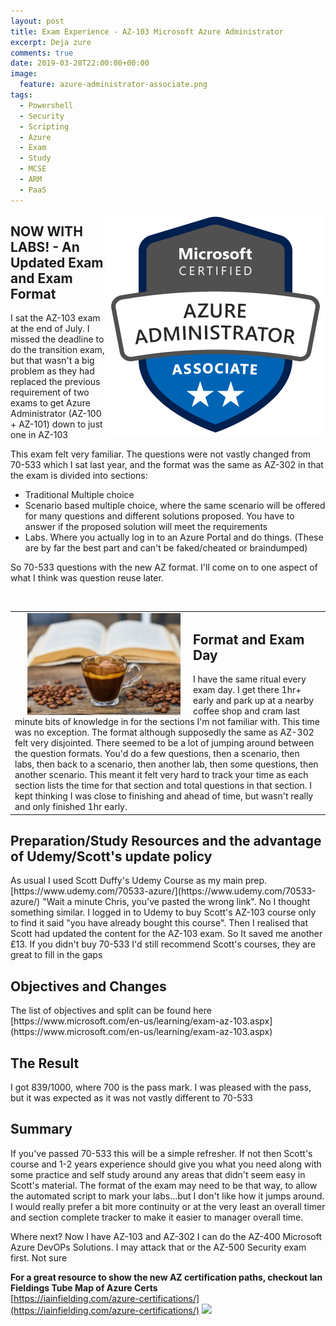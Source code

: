 ```yaml
---
layout: post
title: Exam Experience - AZ-103 Microsoft Azure Administrator
excerpt: Deja zure
comments: true
date: 2019-03-28T22:00:00+00:00
image:
  feature: azure-administrator-associate.png
tags: 
  - Powershell
  - Security
  - Scripting
  - Azure
  - Exam
  - Study
  - MCSE
  - ARM
  - PaaS
---
```

<img style="float:right;" src="/public/azure-administrator-associate.png">

<H2> NOW WITH LABS! - An Updated Exam and Exam Format</H2>
I sat the AZ-103 exam at the end of July.  I missed the deadline to do the transition exam, but that wasn't a big problem as they had replaced the previous requirement of two exams to get Azure Administrator (AZ-100 + AZ-101) down to just one in AZ-103

This exam felt very familiar.  The questions were not vastly changed from 70-533 which I sat last year, and the format was the same as AZ-302 in that the exam is divided into sections:
* Traditional Multiple choice
* Scenario based multiple choice, where the same scenario will be offered for many questions and different solutions proposed.  You have to answer if the proposed solution will meet the requirements
* Labs. Where you actually log in to an Azure Portal and do things. (These are by far the best part and can't be faked/cheated or braindumped)

So 70-533 questions with the new AZ format.  I'll come on to one aspect of what I think was question reuse later.

<BR>
<TABLE><TR><TD>
<img style="float:left;margin: 0px 20px" src="/public/coffee.jpeg" width="50%" height="50%" >    
<H2> Format and Exam Day</H2>
I have the same ritual every exam day.  I get there 1hr+ early and park up at a nearby coffee shop and cram last minute bits of knowledge in for the sections I'm not familiar with. This time was no exception.  
The format although supposedly the same as AZ-302 felt very disjointed. There seemed to be a lot of jumping around between the question formats.  You'd do a few questions, then a scenario, then labs, then back to a scenario, then another lab, then some questions, then another scenario.  
This meant it felt very hard to track your time as each section lists the time for that section and total questions in that section.  I kept thinking I was close to finishing and ahead of time, but wasn't really and only finished 1hr early.

</TD></TR></TABLE>
<H2> Preparation/Study Resources and the advantage of Udemy/Scott's update policy</H2>
As usual I used Scott Duffy's Udemy Course as my main prep. [https://www.udemy.com/70533-azure/](https://www.udemy.com/70533-azure/)  
"Wait a minute Chris, you've pasted the wrong link".  No I thought something similar.  I logged in to Udemy to buy Scott's AZ-103 course only to find it said "you have already bought this course".  Then I realised that Scott had updated the content for the AZ-103 exam.
So It saved me another £13.  If you didn't buy 70-533 I'd still recommend Scott's courses, they are great to fill in the gaps
  
<H2>Objectives and Changes</H2>
The list of objectives and split can be found here  
[https://www.microsoft.com/en-us/learning/exam-az-103.aspx](https://www.microsoft.com/en-us/learning/exam-az-103.aspx)


<H2>The Result</H2>
I got 839/1000, where 700 is the pass mark.  I was pleased with the pass, but it was expected as it was not vastly different to 70-533

<H2>Summary</H2>
If you've passed 70-533 this will be a simple refresher.  If not then Scott's course and 1-2 years experience should give you what you need along with some practice and self study around any areas that didn't seem easy in Scott's material. 
The format of the exam may need to be that way, to allow the automated script to mark your labs...but I don't like how it jumps around.  I would really prefer a bit more continuity or at the very least an overall timer and section complete tracker to make it easier to manager overall time.

Where next? Now I have AZ-103 and AZ-302 I can do the  AZ-400 Microsoft Azure DevOPs Solutions.  I may attack that or the AZ-500 Security exam first.  Not sure


**For a great resource to show the new AZ certification paths, checkout Ian Fieldings Tube Map of Azure Certs**  
[https://iainfielding.com/azure-certifications/](https://iainfielding.com/azure-certifications/)
<img src="https://iainfielding.com/wp-content/uploads/2019/01/AzureCert_TubeMap_JAN2019-1.png">
